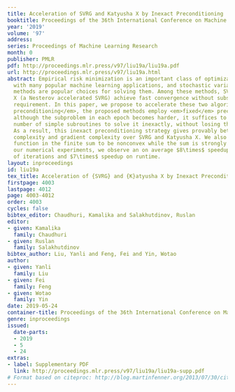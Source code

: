```yaml
---
title: Acceleration of SVRG and Katyusha X by Inexact Preconditioning
booktitle: Proceedings of the 36th International Conference on Machine Learning
year: '2019'
volume: '97'
address: 
series: Proceedings of Machine Learning Research
month: 0
publisher: PMLR
pdf: http://proceedings.mlr.press/v97/liu19a/liu19a.pdf
url: http://proceedings.mlr.press/v97/liu19a.html
abstract: Empirical risk minimization is an important class of optimization problems
  with many popular machine learning applications, and stochastic variance reduction
  methods are popular choices for solving them. Among these methods, SVRG and Katyusha
  X (a Nesterov accelerated SVRG) achieve fast convergence without substantial memory
  requirement. In this paper, we propose to accelerate these two algorithms by <em>inexact
  preconditioning</em>, the proposed methods employ <em>fixed</em> preconditioners,
  although the subproblem in each epoch becomes harder, it suffices to apply <em>fixed</em>
  number of simple subroutines to solve it inexactly, without losing the overall convergence.
  As a result, this inexact preconditioning strategy gives provably better iteration
  complexity and gradient complexity over SVRG and Katyusha X. We also allow each
  function in the finite sum to be nonconvex while the sum is strongly convex. In
  our numerical experiments, we observe an on average $8\times$ speedup on the number
  of iterations and $7\times$ speedup on runtime.
layout: inproceedings
id: liu19a
tex_title: Acceleration of {SVRG} and {K}atyusha X by Inexact Preconditioning
firstpage: 4003
lastpage: 4012
page: 4003-4012
order: 4003
cycles: false
bibtex_editor: Chaudhuri, Kamalika and Salakhutdinov, Ruslan
editor:
- given: Kamalika
  family: Chaudhuri
- given: Ruslan
  family: Salakhutdinov
bibtex_author: Liu, Yanli and Feng, Fei and Yin, Wotao
author:
- given: Yanli
  family: Liu
- given: Fei
  family: Feng
- given: Wotao
  family: Yin
date: 2019-05-24
container-title: Proceedings of the 36th International Conference on Machine Learning
genre: inproceedings
issued:
  date-parts:
  - 2019
  - 5
  - 24
extras:
- label: Supplementary PDF
  link: http://proceedings.mlr.press/v97/liu19a/liu19a-supp.pdf
# Format based on citeproc: http://blog.martinfenner.org/2013/07/30/citeproc-yaml-for-bibliographies/
---
```

